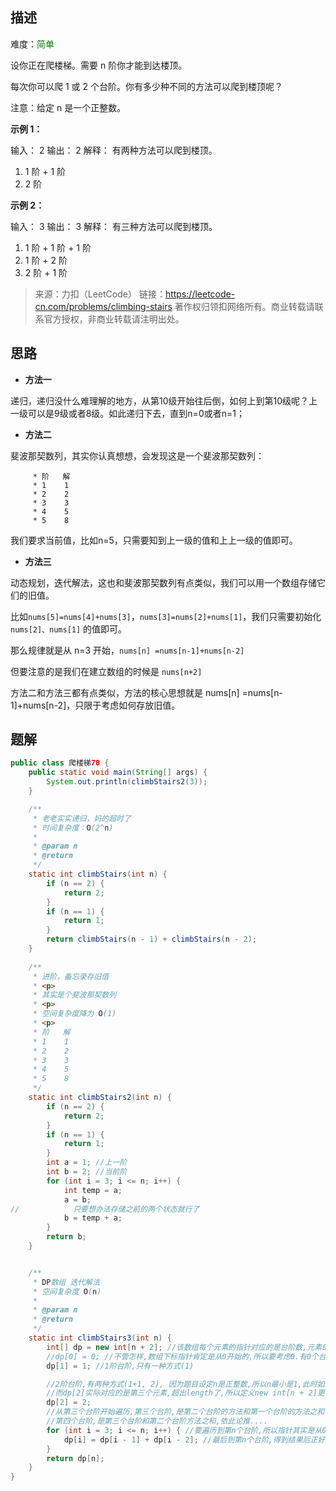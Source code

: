 ## 描述

难度：<span style="color:green">简单</span>

设你正在爬楼梯。需要 n 阶你才能到达楼顶。

每次你可以爬 1 或 2 个台阶。你有多少种不同的方法可以爬到楼顶呢？

注意：给定 n 是一个正整数。

**示例 1：**

输入： 2
输出： 2
解释： 有两种方法可以爬到楼顶。

1.  1 阶 + 1 阶
2.  2 阶

**示例 2：**

输入： 3
输出： 3
解释： 有三种方法可以爬到楼顶。

1.  1 阶 + 1 阶 + 1 阶
2.  1 阶 + 2 阶
3.  2 阶 + 1 阶

> 来源：力扣（LeetCode）
> 链接：https://leetcode-cn.com/problems/climbing-stairs
> 著作权归领扣网络所有。商业转载请联系官方授权，非商业转载请注明出处。

## 思路

- **方法一**

递归，递归没什么难理解的地方，从第10级开始往后倒，如何上到第10级呢？上一级可以是9级或者8级。如此递归下去，直到n=0或者n=1；

- **方法二**

斐波那契数列，其实你认真想想，会发现这是一个斐波那契数列：

```
     * 阶   解
     * 1    1
     * 2    2
     * 3    3
     * 4    5
     * 5    8
```

我们要求当前值，比如n=5，只需要知到上一级的值和上上一级的值即可。

- **方法三**

动态规划，迭代解法，这也和斐波那契数列有点类似，我们可以用一个数组存储它们的旧值。

比如`nums[5]=nums[4]+nums[3]`，`nums[3]=nums[2]+nums[1]`，我们只需要初始化 `nums[2]、nums[1]` 的值即可。

那么规律就是从 n=3 开始，`nums[n] =nums[n-1]+nums[n-2]`

但要注意的是我们在建立数组的时候是 `nums[n+2]`



方法二和方法三都有点类似，方法的核心思想就是 nums[n] =nums[n-1]+nums[n-2]，只限于考虑如何存放旧值。



## 题解

```java
public class 爬楼梯70 {
    public static void main(String[] args) {
        System.out.println(climbStairs2(3));
    }

    /**
     * 老老实实递归，妈的超时了
     * 时间复杂度：O(2^n)
     *
     * @param n
     * @return
     */
    static int climbStairs(int n) {
        if (n == 2) {
            return 2;
        }
        if (n == 1) {
            return 1;
        }
        return climbStairs(n - 1) + climbStairs(n - 2);
    }
    
    /**
     * 进阶，备忘录存旧值
     * <p>
     * 其实是个斐波那契数列
     * <p>
     * 空间复杂度降为 O(1)
     * <p>
     * 阶   解
     * 1    1
     * 2    2
     * 3    3
     * 4    5
     * 5    8
     */
    static int climbStairs2(int n) {
        if (n == 2) {
            return 2;
        }
        if (n == 1) {
            return 1;
        }
        int a = 1; //上一阶
        int b = 2; //当前阶
        for (int i = 3; i <= n; i++) {
            int temp = a;
            a = b;
//            只要想办法存储之前的两个状态就行了
            b = temp + a;
        }
        return b;
    }


    /**
     * DP数组 迭代解法
     * 空间复杂度 O(n)
     *
     * @param n
     * @return
     */
    static int climbStairs3(int n) {
        int[] dp = new int[n + 2]; //该数组每个元素的指针对应的是台阶数,元素的值存放的是台阶数对应的方法数
        //dp[0] = 0; //不管怎样,数组下标指针肯定是从0开始的,所以要考虑0.有0个台阶,不需要爬,所以没有方法数(但从斐波那契角度,dp[0]=1)
        dp[1] = 1; //1阶台阶,只有一种方式(1)

        //2阶台阶,有两种方式(1+1, 2), 因为题目设定n是正整数,所以n最小是1,此时如果定义dp的长度是int[n + 1],则length=2
        //而dp[2]实际对应的是第三个元素,超出length了,所以定义new int[n + 2]更合理
        dp[2] = 2;
        //从第三个台阶开始遍历,第三个台阶,是第二个台阶的方法和第一个台阶的方法之和
        //第四个台阶,是第三个台阶和第二个台阶方法之和,依此论推....
        for (int i = 3; i <= n; i++) { //要遍历到第n个台阶,所以指针其实是从0到n,所以dp数组数量比n多1
            dp[i] = dp[i - 1] + dp[i - 2]; //最后到第n个台阶,得到结果后正好遍历完
        }
        return dp[n];
    }
}
```

